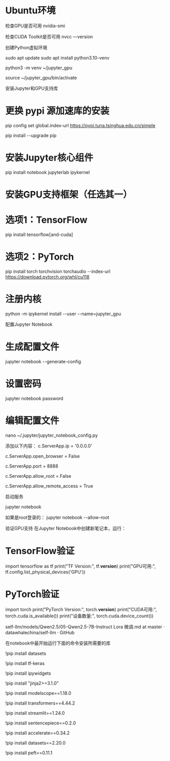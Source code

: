 # Ubuntu环境 

检查GPU是否可用 
nvidia-smi 

检查CUDA Toolkit是否可用 
nvcc –-version 

创建Python虚拟环境 

sudo apt update 
sudo apt install python3.10-venv 
 
python3 -m venv ~/jupyter_gpu 
 
source ~/jupyter_gpu/bin/activate 

安装Jupyter和GPU支持库 
 
# 更换 pypi 源加速库的安装 
 
pip config set global.index-url https://pypi.tuna.tsinghua.edu.cn/simple 
 
pip install --upgrade pip 
 
 
# 安装Jupyter核心组件 
 
pip install notebook jupyterlab ipykernel 
 
 
# 安装GPU支持框架（任选其一） 
 
# 选项1：TensorFlow 
 
pip install tensorflow[and-cuda] 
 
 
# 选项2：PyTorch 
 
pip install torch torchvision torchaudio --index-url https://download.pytorch.org/whl/cu118 
 
 
# 注册内核 
 
python -m ipykernel install --user --name=jupyter_gpu 
 

配置Jupyter Notebook 
# 生成配置文件 
 
jupyter notebook --generate-config 
 
 
# 设置密码 
 

jupyter notebook password 
 
 
# 编辑配置文件 
 

nano ~/.jupyter/jupyter_notebook_config.py 
 
添加以下内容： 
c.ServerApp.ip = '0.0.0.0' 
 
c.ServerApp.open_browser = False 
 
c.ServerApp.port = 8888 
 
c.ServerApp.allow_root = False 
 
c.ServerApp.allow_remote_access = True 
 

启动服务 
 
jupyter notebook 
 
如果是root登录的： 
jupyter notebook --allow-root 
 

验证GPU支持 
在Jupyter Notebook中创建新笔记本，运行： 
 
# TensorFlow验证 
import tensorflow as tf 
print("TF Version:", tf.__version__) 
print("GPU可用:", tf.config.list_physical_devices('GPU')) 
 
# PyTorch验证 
import torch 
print("PyTorch Version:", torch.__version__) 
print("CUDA可用:", torch.cuda.is_available()) 
print("设备数量:", torch.cuda.device_count()) 

 

self-llm/models/Qwen2.5/05-Qwen2.5-7B-Instruct Lora 微调.md at master · datawhalechina/self-llm · GitHub 
 
 

在notebook中最开始运行下面的命令安装所需要的库 
 
!pip install datasets 

!pip install tf-keras 

!pip install ipywidgets 

!pip install "jinja2>=3.1.0" 

!pip install modelscope==1.18.0 

!pip install transformers==4.44.2 

!pip install streamlit==1.24.0 

!pip install sentencepiece==0.2.0 

!pip install accelerate==0.34.2 

!pip install datasets==2.20.0 

!pip install peft==0.11.1 